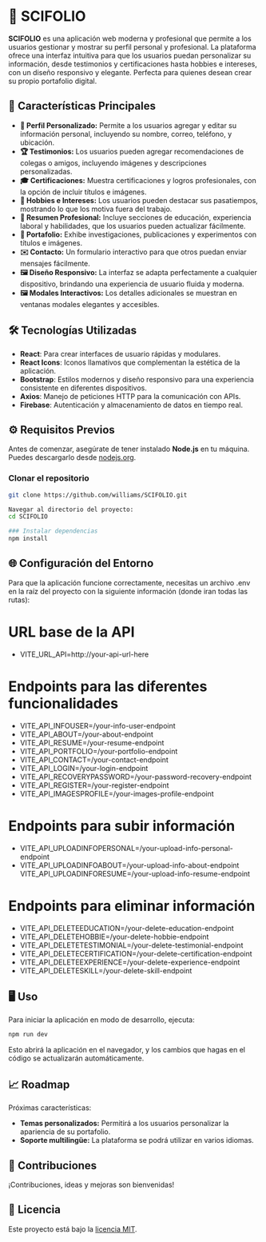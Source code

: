 # 🌟 SCIFOLIO

**SCIFOLIO** es una aplicación web moderna y profesional que permite a los usuarios gestionar y mostrar su perfil personal y profesional. La plataforma ofrece una interfaz intuitiva para que los usuarios puedan personalizar su información, desde testimonios y certificaciones hasta hobbies e intereses, con un diseño responsivo y elegante. Perfecta para quienes desean crear su propio portafolio digital.

## 🚀 Características Principales

- **👤 Perfil Personalizado:** Permite a los usuarios agregar y editar su información personal, incluyendo su nombre, correo, teléfono, y ubicación.
- **🏆 Testimonios:** Los usuarios pueden agregar recomendaciones de colegas o amigos, incluyendo imágenes y descripciones personalizadas.
- **🎓 Certificaciones:** Muestra certificaciones y logros profesionales, con la opción de incluir títulos e imágenes.
- **🌟 Hobbies e Intereses:** Los usuarios pueden destacar sus pasatiempos, mostrando lo que los motiva fuera del trabajo.
- **📑 Resumen Profesional:** Incluye secciones de educación, experiencia laboral y habilidades, que los usuarios pueden actualizar fácilmente.
- **📁 Portafolio:** Exhibe investigaciones, publicaciones y experimentos con títulos e imágenes.
- **✉️ Contacto:** Un formulario interactivo para que otros puedan enviar mensajes fácilmente.
- **🖼️ Diseño Responsivo:** La interfaz se adapta perfectamente a cualquier dispositivo, brindando una experiencia de usuario fluida y moderna.
- **🖼️ Modales Interactivos:** Los detalles adicionales se muestran en ventanas modales elegantes y accesibles.

## 🛠️ Tecnologías Utilizadas

- **React**: Para crear interfaces de usuario rápidas y modulares.
- **React Icons**: Iconos llamativos que complementan la estética de la aplicación.
- **Bootstrap**: Estilos modernos y diseño responsivo para una experiencia consistente en diferentes dispositivos.
- **Axios**: Manejo de peticiones HTTP para la comunicación con APIs.
- **Firebase**: Autenticación y almacenamiento de datos en tiempo real.

## ⚙️ Requisitos Previos

Antes de comenzar, asegúrate de tener instalado **Node.js** en tu máquina. Puedes descargarlo desde [nodejs.org](https://nodejs.org/).

### Clonar el repositorio

```bash
git clone https://github.com/williams/SCIFOLIO.git

Navegar al directorio del proyecto:
cd SCIFOLIO

### Instalar dependencias
npm install
```

## 🌐 Configuración del Entorno
Para que la aplicación funcione correctamente, necesitas un archivo .env en la raíz del proyecto con la siguiente información (donde iran todas las rutas):
# URL base de la API
- VITE_URL_API=http://your-api-url-here

# Endpoints para las diferentes funcionalidades
- VITE_API_INFOUSER=/your-info-user-endpoint
- VITE_API_ABOUT=/your-about-endpoint
- VITE_API_RESUME=/your-resume-endpoint
- VITE_API_PORTFOLIO=/your-portfolio-endpoint
- VITE_API_CONTACT=/your-contact-endpoint
- VITE_API_LOGIN=/your-login-endpoint
- VITE_API_RECOVERYPASSWORD=/your-password-recovery-endpoint
- VITE_API_REGISTER=/your-register-endpoint
- VITE_API_IMAGESPROFILE=/your-images-profile-endpoint

# Endpoints para subir información
- VITE_API_UPLOADINFOPERSONAL=/your-upload-info-personal-endpoint
- VITE_API_UPLOADINFOABOUT=/your-upload-info-about-endpoint
VITE_API_UPLOADINFORESUME=/your-upload-info-resume-endpoint

# Endpoints para eliminar información
- VITE_API_DELETEEDUCATION=/your-delete-education-endpoint
- VITE_API_DELETEHOBBIE=/your-delete-hobbie-endpoint
- VITE_API_DELETETESTIMONIAL=/your-delete-testimonial-endpoint
- VITE_API_DELETECERTIFICATION=/your-delete-certification-endpoint
- VITE_API_DELETEEXPERIENCE=/your-delete-experience-endpoint
- VITE_API_DELETESKILL=/your-delete-skill-endpoint


## 🖥️ Uso
Para iniciar la aplicación en modo de desarrollo, ejecuta:
```bash
npm run dev
```

Esto abrirá la aplicación en el navegador, y los cambios que hagas en el código se actualizarán automáticamente.

## 📈 Roadmap
Próximas características:
- **Temas personalizados:** Permitirá a los usuarios personalizar la apariencia de su portafolio.
- **Soporte multilingüe:** La plataforma se podrá utilizar en varios idiomas.

## 🤝 Contribuciones
¡Contribuciones, ideas y mejoras son bienvenidas!

## 📄 Licencia
Este proyecto está bajo la [licencia MIT](./LICENSE).
